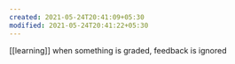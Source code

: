 ```yaml
---
created: 2021-05-24T20:41:09+05:30
modified: 2021-05-24T20:41:22+05:30
---
```

[[learning]]
when something is graded, feedback is ignored 
